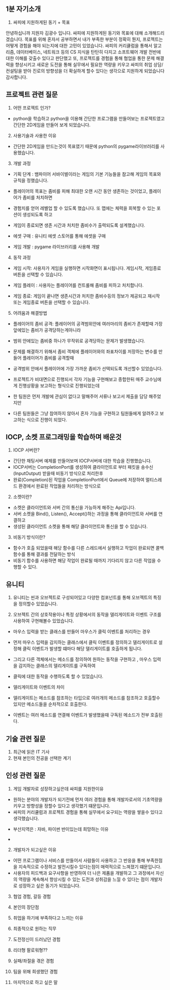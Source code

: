 ## 1분 자기소개 
1. 싸피에 지원하게된 동기 + 목표

안녕하십니까 지원자 김광수 입니다.  싸피에 지원하게된 동기와 목표에 대해 소개해드리겠습니다.
목표를 위해 혼자서 공부하면서 내가 부족한 부분이 정확히 뭔지, 프로젝트는 어떻게 경험을 해야 되는지에 대한 고민이 있었습니다.
싸피의 커리큘럼을 통해서 알고리즘, 데이터베이스, 네트워크 등의 CS 지식을 탄탄히 다지고 소프트웨어 개발 전반에 대한 이해를 갖출수 있다고 판단했고 또, 프로젝트를 경험을 통해 협업을 통한 문제 해결력을 향상시키고 새로운 도전을 통해 실무에서 필요한 역량을 키우고 싸피의 취업 상담/컨설팅을 받아 진로의 방향성을 더 확실하게 할수 있다는 생각으로 지원하게 되었습니다 감사합니다.


## 프로젝트 관련 질문

1. 어떤 프로젝트 인가?
- python을 학습하고 python을 이용해 간단한 프로그램을 만들어보는 프로젝트였고 간단한 2D게임을 만들어 보게 되었습니다.

2. 사용기술과 사용한 이유
- 간단한 2D게임을 만드는것이 목표였기 때문에 python의 pygame라이브러리를 사용했습니다.

3. 개발 과정

- 기획 단계 : 뱀파이어 서바이벌이라는 게임의 기본 기능들을 참고해 게임의 목표와 규칙을 정했습니다.
- 플레이어의 목표는 좀비를 피해 최대한 오랜 시간 동안 생존하는 것이었고, 플레이어가 좀비를 처치하면 
- 경험치를 얻어 레벨업 할 수 있도록 했습니다. 또 맵에는 체력을 회복할 수 있는 포션이 생성되도록 하고
- 게임이 종료되면 생존 시간과 처치한 좀비수가 출력되도록 설계했습니다.

- 에셋 구매 : 유니티 에셋 스토어를 통해 에셋을 구매
 
- 게임 개발 : pygame 라이브러리를 사용해 개발

4. 동작 과정

- 게임 시작: 사용자가 게임을 실행하면 시작화면이 표시됩니다. 게임시작, 게임종료 버튼을 선택할 수 있습니다.

- 게임 플레이 : 사용자는 플레이어를 컨트롤해 좀비를 피하고 처치합니다. 

- 게임 종료: 게임이 끝나면 생존시간과 처치한 좀비수등의 정보가 제공되고 재시작 또는 게임종료 버튼을 선택할 수 있습니다.

5. 어려움과 해결방법

- 플레이어의 좀비 공격: 플레이어의 공격범위안에 여러마리의 좀비가 존재할때 가장 앞에있는 좀비가 공격당하는게아니라
- 범위 안에있는 좀비중 하나가 무작위로 공격당하는 문제가 발생했습니다.
- 문제를 해결하기 위해서 좀비 객체에 플레이어와의 좌표차이를 저장하는 변수를 만들어 플레이어가 좀비를 공격할때 
- 공격범위 안에서 플레이어에 가장 가까운 좀비가 선택되도록 개선할수 있었습니다.

- 프로젝트가 비대면으로 진행되서 각자 기능을 구현해보고 종합한뒤 매주 교수님에게 진행상황을 보고하는 형식으로 진행되었는데
- 한 팀원은 먼저 개발에 관심이 없다고 말해주어 서류나 보고서 제출을 담당 해주었지만
- 다른 팀원들은 그냥 참여하지 않아서 혼자 기능을 구현하고 팀원들에게 알려주고 보고하는 식으로 진행이 되었다.

## IOCP, 소켓 프로그래밍을 학습하며 배운것

1. IOCP 서버란?
- 간단한 채팅서버 예제를 만들어보며 IOCP서버에 대한 학습을 진행했습니다.
- IOCP서버는 CompletionPort를 생성하여 클라이언트로 부터 패킷을 송수신(InputOutput) 받을때 비동기 방식으로 처리한후
- 완료(Completion)된 작업을 CompletionPort에서 Queue에 저장하여 멀티스레드 환경에서 완료된 작업들을 처리하는 방식으로

2. 소켓이란?
- 소켓은 클라이언트와 서버 간의 통신을 가능하게 해주는 Api입니다.
- 서버 소켓을 Bind(), Listen(), Accept()하는 과정을 통해 클라이언트와 서버를 연결하고
- 생성된 클라이언트 소켓을 통해 해당 클라이언트와 통신을 할 수 있습니다.


3. 비동기 방식이란?
- 함수가 호출 되었을때 해당 함수를 다른 스레드에서 실행하고 작업이 완료되면 콜백 함수를 통해 결과를 전달하는 방식
- 비동기 함수를 사용하면 해당 작업이 완료될 때까지 기다리지 않고 다른 작업을 수행할 수 있다.

## 유니티

1. 유니티는 씬과 오브젝트로 구성되어있고 다양한 컴포넌트를 통해 오브젝트의 특징을 정의할수 있었습니다.

2. 오브젝트 간의 상호작용이나 특정 상황에서의 동작을 델리게이트와 이벤트 구조를 사용하여 구현해볼수 있었습니다.
- 마우스 입력을 받는 클래스를 만들어 마우스가 클릭 이벤트를 처리하는 경우
- 먼저 마우스 입력을 감지하는 클래스에서 클릭 이벤트를 정의하고 델리게이트로 설정해 클릭 이벤트가 발생할 떄마다 해당 델리게이트를 호출하게 됩니다.
- 그리고 다른 객체에서는 메소드를 정의하여 원하는 동작을 구현하고 , 마우스 입력을 감지하는 클래스의 델리게이트를 구독하여 
- 클릭에 대한 동작을 수행하도록 할 수 있었습니다.

- 델리게이트와 이벤트의 차이
- 델리게이트는 메소드를 참조하는 타입으로 여러개의 메소드를 참조하고 호출할수 있지만 메소드들을 순차적으로 호출한다.
- 이벤트는 여러 메소드를 연결해 이벤트가 발생했을때 구독된 메소드가 전부 호출된다.

## 기술 관련 질문

1. 최근에 읽은 IT 기사
2. 현재 본인의 전공을 선택한 계기

## 인성 관련 질문
1. 게임 개발자로 성장하고싶은데 싸피를 지원한이유
- 원하는 분야의 개발자가 되기전에 먼저 여러 경험을 통해 개발자로서의 기초역량을 키우고 방향성을 정할수 있다고 생각했기 떄문입니다.
- 싸피의 커리큘럼과 프로젝트 경험을 통해 실무에서 요구되는 역량을 쌓을수 있다고 생각했습니다.

+ 부산지역은 : 자바, 파이썬 반이있는데 희망하는 이유
- 

2. 개발자가 되고싶은 이유
- 어떤 프로그램이나 서비스를 만들어서 사람들이 사용하고 그 반응을 통해 부족한점을 지속적으로 수정하고 발전시킬수 있다는점이 매력적으로 느껴졌기 떄문입니다.
- 사용자의 피드백과 요구사항을 반영하여 더 나은 제품을 개발하고 그 과정에서 자신의 역량을 계속해서 향상시킬 수 있는 도전과 성취감을 느낄 수 있다는 점이 개발자로 성장하고 싶은 동기가 되었습니다.

3. 협업 경험, 갈등 경험

4. 본인의 장단점

5. 취업을 하기에 부족하다고 느끼는 이유

6. 최종적으로 원하는 직무

7. 도전정신이 드러났던 경험

8. 리더형 팔로워형??

9. 실패/좌절을 겪은 경험

10. 팀을 위해 희생했던 경험

11. 마지막으로 하고 싶은 말

